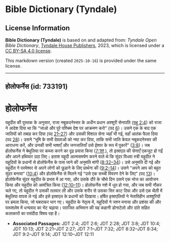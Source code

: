 # Bible Dictionary (Tyndale)

## License Information

**Bible Dictionary (Tyndale)** is based on and adapted from: _Tyndale Open Bible Dictionary_, [Tyndale House Publishers](https://tyndaleopenresources.com/), 2023, which is licensed under a [CC BY-SA 4.0 license](https://creativecommons.org/licenses/by-sa/4.0/legalcode.en).

This markdown version (created `2025-10-16`) is provided under the same license.



--------------------------------

## होलोफर्नेस (id: 733191)

होलोफर्नेस
==========

यहूदीत की पुस्तक के अनुसार, राजा नबूकदनेस्सर के अधीन प्रधान अश्शूरी सेनापति ([यहू 2:4](https://ref.ly/Jdt2:4)) को राजा ने आदेश दिया था कि “जाओ और पूरे पश्चिम देश पर आक्रमण करो” (पद [6](https://ref.ly/Jdt2:6))। उसने एक के बाद एक जातियों को तबाह कर दिया (पद [21–27](https://ref.ly/Jdt2:21-Jdt2:27)) और उसकी विशाल सेना जहाँ भी गई, वहाँ आतंक फैला दिया (पद [28](https://ref.ly/Jdt2:28))। उसने “भूमि के सभी देवताओं को नष्ट कर दिया, ताकि सभी जाति केवल नबूकदनेस्सर की आराधना करें, और उनकी सभी भाषाएँ और जनजातियाँ उसे ईश्वर के रूप में पुकारें” ([3:8](https://ref.ly/Jdt3:8))। जब होलोफर्नेस ने बेथुलिया पर कब्जा करने का दृढ़ प्रयास किया ([7:1ff](https://ref.ly/Jdt7:1-Jdt7:32).), तो इस्राएल की सेनाएँ एकजुट हो गईं और अपने हथियार उठा लिए। हताश यहूदी आत्मसमर्पण करने वाले थे कि सुंदर विधवा स्त्री यहूदीत ने यहूदियों के प्रधानों से होलोफेर्नेस के पास जाने की अनुमति मांगी ([8:32–34](https://ref.ly/Jdt8:32-Jdt8:34))। उसे अनुमति दी गई और यहूदीत ने परमेश्वर से अपने लोगों को छुड़ाने के लिए प्रार्थना की ([9:2–14](https://ref.ly/Jdt9:2-Jdt9:14))। उसने “अपने आप को बहुत सुंदर बनाया” ([10:4](https://ref.ly/Jdt10:4)) और होलोफेर्नेस से मिलने गई “उसे एक सच्ची विवरण देने के लिए” (पद [13](https://ref.ly/Jdt10:13))। होलोफेर्नेस सुंदर यहूदीत के प्रभाव में आ गया, और उसके दौरे के चौथे दिन उसने एक भोज का आयोजन किया और यहूदीत को आमंत्रित किया ([12:10–11](https://ref.ly/Jdt12:10-Jdt12:11))। होलोफर्नेस नशे में धुत हो गया, और जब सभी नौकर चले गए, तो यहूदीत ने उसकी तलवार ली और उसके शरीर से उसका सिर काट दिया और उसे एक थैली में बेथुलिया वापस ले गई और इसे इस्राएल के प्रधानों को दिखाया। हर्षित इस्राएलियों ने नेताविहीन अश्शूरियों पर हमला किया, जो घबराकर भाग गए। यहूदीत के नेतृत्व में, यहूदियों ने जश्न मनाया और प्रशंसा की और यरूशलेम में धन्यवाद का भेंट चढ़ाया। पराजित अभिमान की यह कहानी डोनाटेलो और दांते सहित कलाकारों का पसंदीदा विषय रहा है।

* **Associated Passages:** JDT 2:4; JDT 2:6; JDT 2:28; JDT 3:8; JDT 10:4; JDT 10:13; JDT 2:21–JDT 2:27; JDT 7:1–JDT 7:32; JDT 8:32–JDT 8:34; JDT 9:2–JDT 9:14; JDT 12:10–JDT 12:11

